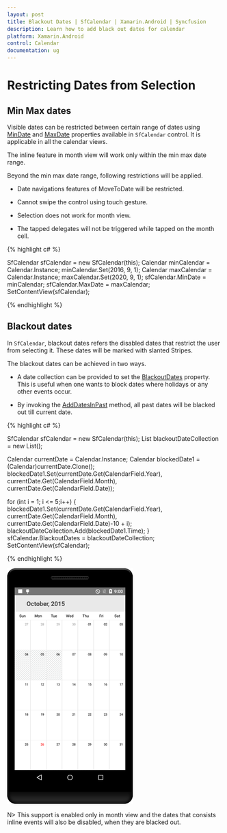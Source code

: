 ```yaml
---
layout: post
title: Blackout Dates | SfCalendar | Xamarin.Android | Syncfusion
description: Learn how to add black out dates for calendar
platform: Xamarin.Android
control: Calendar
documentation: ug
---
```


# Restricting Dates from Selection

## Min Max dates

Visible dates can be restricted between certain range of dates using [MinDate](https://help.syncfusion.com/cr/cref_files/xamarin-android/sfcalendar/Syncfusion.SfCalendar.Android~Com.Syncfusion.Calendar.SfCalendar~MinDate.html) and [MaxDate](https://help.syncfusion.com/cr/cref_files/xamarin-android/sfcalendar/Syncfusion.SfCalendar.Android~Com.Syncfusion.Calendar.SfCalendar~MaxDate.html) properties available in `SfCalendar` control. It is applicable in all the calendar views.

The inline feature in month view will work only within the min max date range.

Beyond the min max date range, following restrictions will be applied.

* Date navigations features of MoveToDate will be restricted.

* Cannot swipe the control using touch gesture.

* Selection does not work for month view. 

* The tapped delegates will not be triggered while tapped on the month cell.  

{% highlight c# %}

SfCalendar sfCalendar = new SfCalendar(this);
Calendar minCalendar = Calendar.Instance;
minCalendar.Set(2016, 9, 1);
Calendar maxCalendar = Calendar.Instance;
maxCalendar.Set(2020, 9, 1);
sfCalendar.MinDate = minCalendar;
sfCalendar.MaxDate = maxCalendar;
SetContentView(sfCalendar);

{% endhighlight %}

## Blackout dates

In `SfCalendar`, blackout dates refers the disabled dates that restrict the user from selecting it. These dates will be marked with slanted Stripes. 

The blackout dates can be achieved in two ways. 

* A date collection can be provided to set the [BlackoutDates](https://help.syncfusion.com/cr/cref_files/xamarin-android/sfcalendar/Syncfusion.SfCalendar.Android~Com.Syncfusion.Calendar.SfCalendar~BlackoutDates.html) property. This is useful when one wants to block dates where holidays or any other events occur. 

* By invoking the [AddDatesInPast](https://help.syncfusion.com/cr/cref_files/xamarin-android/sfcalendar/Syncfusion.SfCalendar.Android~Com.Syncfusion.Calendar.SfCalendar~AddDatesInPast.html) method, all past dates will be blacked out till current date.

{% highlight c# %}

SfCalendar sfCalendar = new SfCalendar(this);
List<Date> blackoutDateCollection = new List<Date>();

Calendar currentDate = Calendar.Instance;
Calendar blockedDate1 = (Calendar)currentDate.Clone();
blockedDate1.Set(currentDate.Get(CalendarField.Year),
                  currentDate.Get(CalendarField.Month),
                  currentDate.Get(CalendarField.Date));

for (int i = 1; i <= 5;i++)
{
      blockedDate1.Set(currentDate.Get(CalendarField.Year),
      currentDate.Get(CalendarField.Month),
      currentDate.Get(CalendarField.Date)-10 + i);
     blackoutDateCollection.Add(blockedDate1.Time);
}
sfCalendar.BlackoutDates = blackoutDateCollection;
SetContentView(sfCalendar);

{% endhighlight %}

![Blackout Dates support in Xamarin.Android Calendar](images/xamarin.android-calendar-blackout_dates.png)                                        

N> This support is enabled only in month view and the dates that consists inline events will also be disabled, when they are blacked out.
